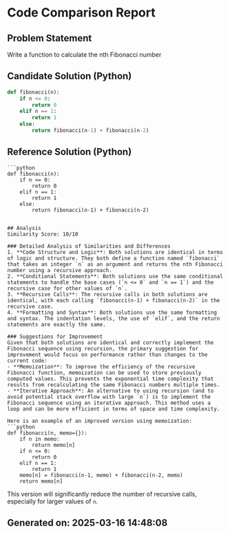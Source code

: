 # Code Comparison Report

## Problem Statement
Write a function to calculate the nth Fibonacci number
## Candidate Solution (Python)
```Python
def fibonacci(n):
    if n <= 0:
        return 0
    elif n == 1:
        return 1
    else:
        return fibonacci(n-1) + fibonacci(n-2)
```

## Reference Solution (Python)
```
```python
def fibonacci(n):
    if n <= 0:
        return 0
    elif n == 1:
        return 1
    else:
        return fibonacci(n-1) + fibonacci(n-2)
```
```

## Analysis
Similarity Score: 10/10

### Detailed Analysis of Similarities and Differences
1. **Code Structure and Logic**: Both solutions are identical in terms of logic and structure. They both define a function named `fibonacci` that takes an integer `n` as an argument and returns the nth Fibonacci number using a recursive approach.
2. **Conditional Statements**: Both solutions use the same conditional statements to handle the base cases (`n <= 0` and `n == 1`) and the recursive case for other values of `n`.
3. **Recursive Calls**: The recursive calls in both solutions are identical, with each calling `fibonacci(n-1) + fibonacci(n-2)` in the recursive case.
4. **Formatting and Syntax**: Both solutions use the same formatting and syntax. The indentation levels, the use of `elif`, and the return statements are exactly the same.

### Suggestions for Improvement
Given that both solutions are identical and correctly implement the Fibonacci sequence using recursion, the primary suggestion for improvement would focus on performance rather than changes to the current code:
- **Memoization**: To improve the efficiency of the recursive Fibonacci function, memoization can be used to store previously computed values. This prevents the exponential time complexity that results from recalculating the same Fibonacci numbers multiple times.
- **Iterative Approach**: An alternative to using recursion (and to avoid potential stack overflow with large `n`) is to implement the Fibonacci sequence using an iterative approach. This method uses a loop and can be more efficient in terms of space and time complexity.

Here is an example of an improved version using memoization:
```python
def fibonacci(n, memo={}):
    if n in memo:
        return memo[n]
    if n <= 0:
        return 0
    elif n == 1:
        return 1
    memo[n] = fibonacci(n-1, memo) + fibonacci(n-2, memo)
    return memo[n]
```

This version will significantly reduce the number of recursive calls, especially for larger values of `n`.

## Generated on: 2025-03-16 14:48:08
